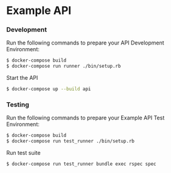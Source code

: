 # Example API

### Development
Run the following commands to prepare your API Development Environment:
```sh
$ docker-compose build
$ docker-compose run runner ./bin/setup.rb
```
Start the API
```sh
$ docker-compose up --build api
```

### Testing
Run the following commands to prepare your Example API Test Environment:
```sh
$ docker-compose build
$ docker-compose run test_runner ./bin/setup.rb
```
Run test suite
```sh
$ docker-compose run test_runner bundle exec rspec spec
```
